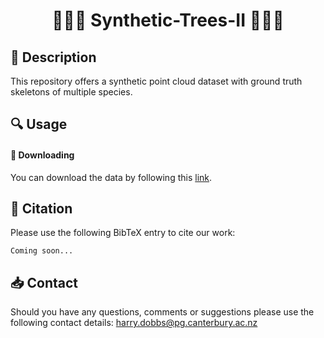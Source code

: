 # <center> 🌳🌲🌴 Synthetic-Trees-II 🌴🌲🌳 </center>

## 📝 Description

This repository offers a synthetic point cloud dataset with ground truth skeletons of multiple species. 

## 🔍 Usage

#### 💾 Downloading

You can download the data by following this <a href="[https://www.dropbox.com/sh/dkp3sgw6wpdiaam/AAAIRy8liOpy-y9jM6KCiNpNa?dl=0](https://ucliveac-my.sharepoint.com/:f:/r/personal/oliver_batchelor_canterbury_ac_nz/Documents/tree_dataset2?csf=1&web=1&e=fSJeTj)">link</a>.

## 📜 Citation 
Please use the following BibTeX entry to cite our work: <br>
```
Coming soon...

```

## 📥 Contact 

Should you have any questions, comments or suggestions please use the following contact details:
harry.dobbs@pg.canterbury.ac.nz
